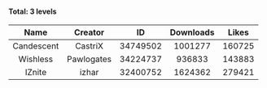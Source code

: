#### Total: 3 levels

| Name | Creator | ID | Downloads | Likes |
|:---:|:---:|:---:|:---:|:---:|
| Candescent | CastriX | 34749502 | 1001277 | 160725
| Wishless | Pawlogates | 34224737 | 936833 | 143883
| IZnite | izhar | 32400752 | 1624362 | 279421
